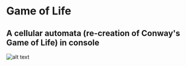 # Game of Life

## A cellular automata (re-creation of Conway's Game of Life) in console
![alt text](https://media.giphy.com/media/kwYw25tZfD3vewjE3T/giphy.gif)
